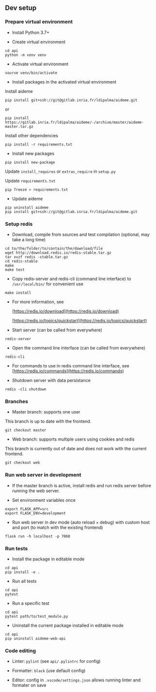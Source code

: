 ## Dev setup

### Prepare virtual environment

- Install Python 3.7+

- Create virtual environment

```
cd api
python -m venv venv
```

- Activate virtual environment

```
sourve venv/bin/activate
```

- Install packages in the activated virtual environment

Install aideme

```
pip install git+ssh://git@gitlab.inria.fr/ldipalma/aideme.git
```

or

```
pip install https://gitlab.inria.fr/ldipalma/aideme/-/archive/master/aideme-master.tar.gz
```

Install other dependencies

```
pip install -r requirements.txt
```

- Install new packages

```
pip install new-package
```

Update `install_requires` or `extras_require` in `setup.py`

Update `requirements.txt`

```
pip freeze > requirements.txt
```

- Update aideme

```
pip uninstall aideme
pip install git+ssh://git@gitlab.inria.fr/ldipalma/aideme.git
```

### Setup redis

- Download, compile from sources and test compilation (optional, may take a long time)

```
cd to/the/folder/to/contain/the/download/file
wget http://download.redis.io/redis-stable.tar.gz
tar xvzf redis -stable.tar.gz
cd redis-stable
make
make test
```

- Copy redis-server and redis-cli (command line interface) to `/usr/local/bin/` for convenient use

```
make install
```

- For more information, see

  [https://redis.io/download](https://redis.io/download)

  [https://redis.io/topics/quickstart](https://redis.io/topics/quickstart)

- Start server (can be called from everywhere)

```
redis-server
```

- Open the command line interface (can be called from everywhere)

```
redis-cli
```

- For commands to use in redis command line interface, see
  [https://redis.io/commands](https://redis.io/commands)

- Shutdown server with data persistance

```
redis -cli shutdown
```

### Branches

- Master branch: supports one user

This branch is up to date with the frontend.

```
git checkout master
```

- Web branch: supports multiple users using cookies and redis

This branch is currently out of date and does not work with the current frontend.

```
git checkout web
```

### Run web server in development

- If the master branch is active, install redis and run redis server before running the web server.

- Set environment variables once

```
export FLASK_APP=src
export FLASK_ENV=development
```

- Run web server in dev mode (auto reload + debug) with custom host and port (to match with the existing frontend)

```
flask run -h localhost -p 7060
```

### Run tests

- Install the package in editable mode

```
cd api
pip install -e .
```

- Run all tests

```
cd api
pytest
```

- Run a specific test

```
cd api
pytest path/to/test_module.py
```

- Uninstall the current package installed in editable mode

```
cd api
pip uninstall aideme-web-api
```

### Code editing

- Linter: `pylint` (see `api/.pylintrc` for config)

- Formatter: `black` (use default config)

- Editor: config in `.vscode/settings.json` allows running linter and formater on save
